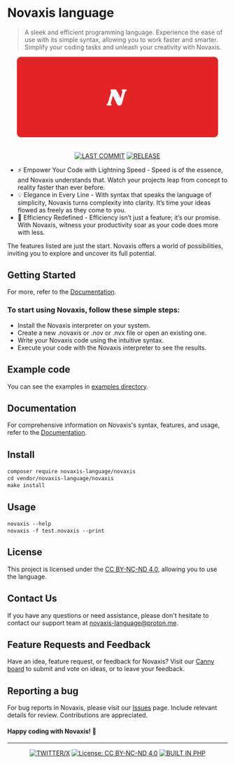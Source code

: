 # Novaxis language
> A sleek and efficient programming language. Experience the ease of use with its simple syntax, allowing you to work faster and smarter. Simplify your coding tasks and unleash your creativity with Novaxis.

<div align=center>
<img src="media/short-fullbackground-border-10f.png" width=460>
<br><br>

<!-- ![GitHub commit activity](https://img.shields.io/github/commit-activity/w/naxeion/novaxis?style=for-the-badge&logo=git&color=E42326&logoColor=D9E0EE&labelColor=181b22) -->

[![LAST COMMIT](https://img.shields.io/github/last-commit/naxeion/novaxis?style=for-the-badge&logo=github&color=E42326&logoColor=D9E0EE&labelColor=181b22)](https://github.com/naxeion/Novaxis/pulse/monthly)
[![RELEASE](https://img.shields.io/github/v/release/naxeion/novaxis?style=for-the-badge&logo=gitbook&color=E42326&logoColor=D9E0EE&labelColor=181b22)](https://github.com/naxeion/Novaxis/releases/latest)

</div>

- ⚡ Empower Your Code with Lightning Speed - Speed is of the essence, and Novaxis understands that. Watch your projects leap from concept to reality faster than ever before.
- 💡 Elegance in Every Line - With syntax that speaks the language of simplicity, Novaxis turns complexity into clarity. It’s time your ideas flowed as freely as they come to you.
- 🚀 Efficiency Redefined - Efficiency isn’t just a feature; it’s our promise. With Novaxis, witness your productivity soar as your code does more with less.

The features listed are just the start. Novaxis offers a world of possibilities, inviting you to explore and uncover its full potential.

## Getting Started
For more, refer to the [Documentation](https://novaxis-organization.gitbook.io/novaxis-documentation).
### To start using Novaxis, follow these simple steps:
- Install the Novaxis interpreter on your system.
- Create a new .novaxis or .nov or .nvx file or open an existing one.
- Write your Novaxis code using the intuitive syntax.
- Execute your code with the Novaxis interpreter to see the results.

## Example code
You can see the examples in [examples directory](examples/).

## Documentation
For comprehensive information on Novaxis's syntax, features, and usage, refer to the [Documentation](https://novaxis-organization.gitbook.io/novaxis-documentation).

## Install
```Shell
composer require novaxis-language/novaxis
cd vendor/novaxis-language/novaxis
make install
```

## Usage
```
novaxis --help
novaxis -f test.novaxis --print
```

## License
This project is licensed under the [CC BY-NC-ND 4.0](LICENSE), allowing you to use the language.

## Contact Us

If you have any questions or need assistance, please don't hesitate to contact our support team at [novaxis-language@proton.me](mailto:novaxis-language@proton.me).

## Feature Requests and Feedback

Have an idea, feature request, or feedback for Novaxis? Visit our [Canny board](https://novaxis-language.canny.io/novaxis) to submit and vote on ideas, or to leave your feedback.

## Reporting a bug
For bug reports in Novaxis, please visit our [Issues](https://github.com/novaxis-language/Novaxis/issues) page. Include relevant details for review. Contributions are appreciated.


#### Happy coding with Novaxis! 🚀

---
<div align=center>

[![TWITTER/X](https://img.shields.io/badge/@naxeion-e05d44?style=for-the-badge&logo=x&color=E42326&logoColor=D9E0EE&labelColor=181b22)](https://x.com/naxeion)
[![License: CC BY-NC-ND 4.0](https://img.shields.io/badge/License-CC_BY--NC--ND_4.0-%23E42326.svg?style=for-the-badge&labelColor=181b22)](https://creativecommons.org/licenses/by-nc-nd/4.0/)
[![BUILT IN PHP](https://img.shields.io/badge/BUILT_IN-PHP-%23E42326.svg?style=for-the-badge&labelColor=181b22)](https://creativecommons.org/licenses/by-nc-nd/4.0/)

</div>
